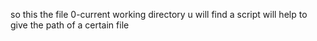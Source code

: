 so this the file 0-current working directory u will find a script will help to give the path of a certain file
